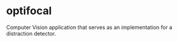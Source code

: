 # optifocal
Computer Vision application that serves as an implementation for a distraction detector.
